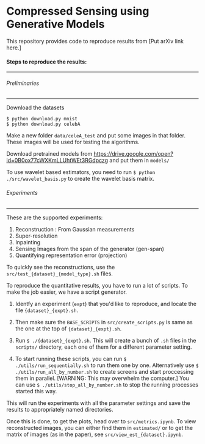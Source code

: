 # Compressed Sensing using Generative Models

This repository provides code to reproduce results from [Put arXiv link here.]


#### Steps to reproduce the results:
---

###### Preliminaries
---

Download the datasets
```shell
$ python download.py mnist
$ python download.py celebA
```

Make a new folder ```data/celeA_test``` and put some images in that folder. These images will be used for testing the algorithms.

Download pretrained models from <https://drive.google.com/open?id=0B0ox77cWXKmLLUhtWEt3RGdpczg> and put them in ```models/```

To use wavelet based estimators, you need to run ```$ python ./src/wavelet_basis.py``` to create the wavelet basis matrix.


###### Experiments
---
These are the supported experiments:

1. Reconstruction : From Gaussian measurements
2. Super-resolution
3. Inpainting
4. Sensing Images from the span of the generator (gen-span)
5. Quantifying representation error (projection)

To quickly see the reconstructions, use the ```src/test_{dataset}_{model_type}.sh``` files.

To reproduce the quantitative results, you have to run a lot of scripts. To make the job easier, we have a script generator.

1. Identfy an experiment (`expt`) that you'd like to reproduce, and locate the file ```{dataset}_{expt}.sh```.

2. Then make sure the ```BASE_SCRIPTS``` in ```src/create_scripts.py``` is same as the one at the top of ```{dataset}_{expt}.sh```.

3. Run  ```$ ./{dataset}_{expt}.sh```. This will create a bunch of ```.sh``` files in the ```scripts/``` directory, each one of them for a different parameter setting.

4. To start running these scripts, you can run ```$ ./utils/run_sequentially.sh``` to run them one by one. Alternatively use ```$ ./utils/run_all_by_number.sh``` to create screens and start proccessing them in parallel. [WARNING: This may overwhelm the computer.] You can use ```$ ./utils/stop_all_by_number.sh``` to stop the running processes started this way. 

This will run the experiments with all the parameter settings and save the results to appropriately named directories.

Once this is done, to get the plots, head over to ```src/metrics.ipynb```. To view reconstructed images, you can either find them in ```estimated/``` or to get the matrix of images (as in the paper), see ```src/view_est_{dataset}.ipynb```.
